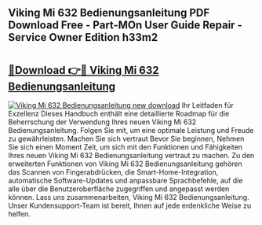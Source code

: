 ## Viking Mi 632 Bedienungsanleitung PDF Download Free - Part-MOn User Guide Repair - Service Owner Edition h33m2

# <h2><a href="http://df5bdsl.blite.top/?on=Viking+Mi+632+Bedienungsanleitung">🔗Download 👉🔴 Viking Mi 632 Bedienungsanleitung</a></h2>

[![Viking Mi 632 Bedienungsanleitung new download](https://i.imgur.com/lujVjoI.png)](http://df5bdsl.blite.top/?on=Viking+Mi+632+Bedienungsanleitung)
Ihr Leitfaden für Exzellenz Dieses Handbuch enthält eine detaillierte Roadmap für die Beherrschung der Verwendung Ihres neuen Viking Mi 632 Bedienungsanleitung. Folgen Sie mit, um eine optimale Leistung und Freude zu gewährleisten. Machen Sie sich vertraut Bevor Sie beginnen, Nehmen Sie sich einen Moment Zeit, um sich mit den Funktionen und Fähigkeiten Ihres neuen Viking Mi 632 Bedienungsanleitung vertraut zu machen. Zu den erweiterten Funktionen von Viking Mi 632 Bedienungsanleitung gehören das Scannen von Fingerabdrücken, die Smart-Home-Integration, automatische Software-Updates und anpassbare Sprachbefehle, auf die alle über die Benutzeroberfläche zugegriffen und angepasst werden können. Lass uns zusammenarbeiten, Viking Mi 632 Bedienungsanleitung. Unser Kundensupport-Team ist bereit, Ihnen auf jede erdenkliche Weise zu helfen.
